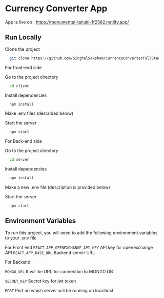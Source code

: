 
# Currency Converter App

App is live on : https://monumental-tanuki-1f2582.netlify.app/






## Run Locally

Clone the project

```bash
  git clone https://github.com/SinghalSaksham/currencyConverterFullStack.git

```
For front-end side

Go to the project directory

```bash
  cd client
```

Install dependencies

```bash
  npm install
```

Make .env files (described below)

Start the server

```bash
  npm start
```

For Back-end side

Go to the project directory

```bash
  cd server
```

Install dependencies

```bash
  npm install
```

Make a new .env file (description is provided below)

Start the server

```bash
  npm start
```

## Environment Variables

To run this project, you will need to add the following environment variables to your .env file

For Front end
`REACT_APP_OPENEXCHANGE_API_KEY` API key for openexchange API
`REACT_APP_BASE_URL` Backend server URL

For Backend


`MONGO_URL` It will be URL for connection to MONGO DB

`SECRET_KEY` Secret key for jwt token

`PORT` Port on which server will be running on localhost

